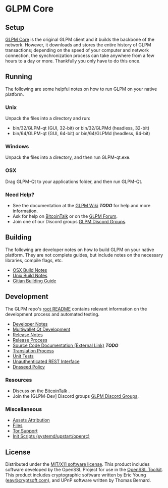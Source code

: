 GLPM Core
=====================

Setup
---------------------
[GLPM Core](http://GLPMcoin.com) is the original GLPM client and it builds the backbone of the network. However, it downloads and stores the entire history of GLPM transactions; depending on the speed of your computer and network connection, the synchronization process can take anywhere from a few hours to a day or more. Thankfully you only have to do this once.

Running
---------------------
The following are some helpful notes on how to run GLPM on your native platform.

### Unix

Unpack the files into a directory and run:

- bin/32/GLPM-qt (GUI, 32-bit) or bin/32/GLPMd (headless, 32-bit)
- bin/64/GLPM-qt (GUI, 64-bit) or bin/64/GLPMd (headless, 64-bit)

### Windows

Unpack the files into a directory, and then run GLPM-qt.exe.

### OSX

Drag GLPM-Qt to your applications folder, and then run GLPM-Qt.

### Need Help?

* See the documentation at the [GLPM Wiki](https://en.bitcoin.it/wiki/Main_Page) ***TODO***
for help and more information.
* Ask for help on [BitcoinTalk](https://bitcointalk.org/index.php) or on the [GLPM Forum](http://GLPMcoin.com/).
* Join one of our Discord groups [GLPM Discord Groups](https://discord.gg/YcnvMqt).

Building
---------------------
The following are developer notes on how to build GLPM on your native platform. They are not complete guides, but include notes on the necessary libraries, compile flags, etc.

- [OSX Build Notes](build-osx.md)
- [Unix Build Notes](build-unix.md)
- [Gitian Building Guide](gitian-building.md)

Development
---------------------
The GLPM repo's [root README](https://github.com/eastcoastcrypto/GLPM/blob/master/README.md) contains relevant information on the development process and automated testing.

- [Developer Notes](developer-notes.md)
- [Multiwallet Qt Development](multiwallet-qt.md)
- [Release Notes](release-notes.md)
- [Release Process](release-process.md)
- [Source Code Documentation (External Link)](https://dev.visucore.com/bitcoin/doxygen/) ***TODO***
- [Translation Process](translation_process.md)
- [Unit Tests](unit-tests.md)
- [Unauthenticated REST Interface](REST-interface.md)
- [Dnsseed Policy](dnsseed-policy.md)

### Resources

* Discuss on the [BitcoinTalk](https://bitcointalk.org/index.php?topic=1262920.0) .
* Join the [GLPM-Dev] Discord groups [GLPM Discord Groups](https://discord.gg/YcnvMqt).

### Miscellaneous
- [Assets Attribution](assets-attribution.md)
- [Files](files.md)
- [Tor Support](tor.md)
- [Init Scripts (systemd/upstart/openrc)](init.md)

License
---------------------
Distributed under the [MIT/X11 software license](http://www.opensource.org/licenses/mit-license.php).
This product includes software developed by the OpenSSL Project for use in the [OpenSSL Toolkit](https://www.openssl.org/). This product includes
cryptographic software written by Eric Young ([eay@cryptsoft.com](mailto:eay@cryptsoft.com)), and UPnP software written by Thomas Bernard.
